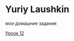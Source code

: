 

# Yuriy Laushkin
мои домашние задания

[Уроок 12](https://yuriy767.github.io/lesson_12/ "Моя готовая домашка")
